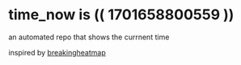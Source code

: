 # time_now is (( 1701658800559 ))

an automated repo that shows the currnent time

inspired by [breakingheatmap](https://github.com/breakingheatmap/breakingheatmap)